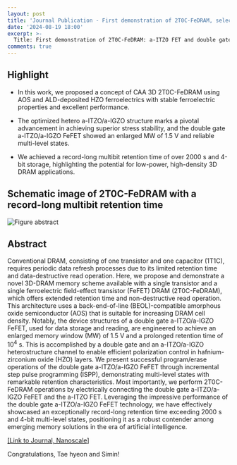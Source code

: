 ```yaml
---
layout: post
title: 'Journal Publication - First demonstration of 2T0C-FeDRAM, selected as 2024 Nanoscale Hot Article'
date: '2024-08-19 18:00'
excerpt: >-
  Title: First demonstration of 2T0C-FeDRAM: a-ITZO FET and double gate a-ITZO/a-IGZO FeFET with a record-long multibit retention time of >4-bit and >2000 s
comments: true
---
```

## Highlight

- In this work, we proposed a concept of CAA 3D 2T0C-FeDRAM using AOS and ALD-deposited HZO ferroelectrics with stable ferroelectric properties and excellent performance.

- The optimized hetero a-ITZO/a-IGZO structure marks a pivotal advancement in achieving superior stress stability, and the double gate a-ITZO/a-IGZO FeFET showed an enlarged MW of 1.5 V and reliable multi-level states.

- We achieved a record-long multibit retention time of over 2000 s and 4-bit storage, highlighting the potential for low-power, high-density 3D DRAM applications.
 

## Schematic image of 2T0C-FeDRAM with a record-long multibit retention time

![Figure abstract](https://github.com/user-attachments/assets/b86823f2-bb3f-48d6-8057-b28d39d8d50f)

## Abstract
Conventional DRAM, consisting of one transistor and one capacitor (1T1C), requires periodic data refresh processes due to its limited retention time and data-destructive read operation. Here, we propose and demonstrate a novel 3D-DRAM memory scheme available with a single transistor and a single ferroelectric field-effect transistor (FeFET) DRAM (2T0C-FeDRAM), which offers extended retention time and non-destructive read operation. This architecture uses a back-end-of-line (BEOL)-compatible amorphous oxide semiconductor (AOS) that is suitable for increasing DRAM cell density. Notably, the device structures of a double gate a-ITZO/a-IGZO FeFET, used for data storage and reading, are engineered to achieve an enlarged memory window (MW) of 1.5 V and a prolonged retention time of 10<sup>4</sup> s. This is accomplished by a double gate and an a-ITZO/a-IGZO heterostructure channel to enable efficient polarization control in hafnium-zirconium oxide (HZO) layers. We present successful program/erase operations of the double gate a-ITZO/a-IGZO FeFET through incremental step pulse programming (ISPP), demonstrating multi-level states with remarkable retention characteristics. Most importantly, we perform 2T0C-FeDRAM operations by electrically connecting the double gate a-ITZO/a-IGZO FeFET and the a-ITZO FET. Leveraging the impressive performance of the double gate a-ITZO/a-IGZO FeFET technology, we have effectively showcased an exceptionally record-long retention time exceeding 2000 s and 4-bit multi-level states, positioning it as a robust contender among emerging memory solutions in the era of artificial intelligence.

[[Link to Journal, Nanoscale]](https://pubs.rsc.org/en/content/articlelanding/2024/nr/d4nr02393e)

Congratulations, Tae hyeon and Simin!
